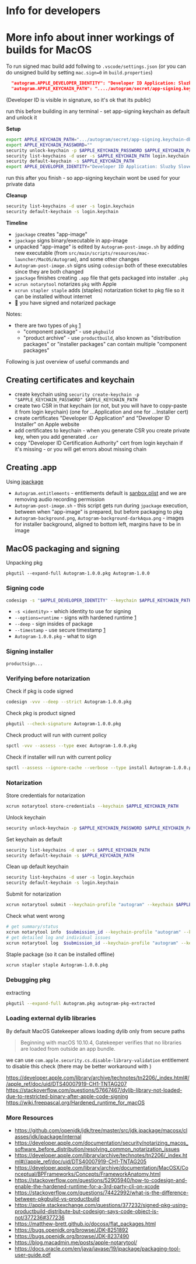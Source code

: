 # Info for developers

# More info about inner workings of builds for MacOS

To run signed mac build add follwing to `.vscode/settings.json` (or you can do unsigned build by setting `mac.sign=0` in `build.properties`)

```json
  "autogram.APPLE_DEVELOPER_IDENTITY": "Developer ID Application: Sluzby Slovensko.Digital, s.r.o. (44U4JSRX4Z)",
  "autogram.APPLE_KEYCHAIN_PATH": "..../autogram/secret/app-signing.keychain-db"
```

(Developer ID is visible in signature, so it's ok that its public)

run this before building in any terminal - set app-signing keychain as default and unlock it

**Setup**

```sh
export APPLE_KEYCHAIN_PATH=".../autogram/secret/app-signing.keychain-db"
export APPLE_KEYCHAIN_PASSWORD=""
security unlock-keychain -p $APPLE_KEYCHAIN_PASSWORD $APPLE_KEYCHAIN_PATH
security list-keychains -d user -s $APPLE_KEYCHAIN_PATH login.keychain
security default-keychain -s $APPLE_KEYCHAIN_PATH
export APPLE_DEVELOPER_IDENTITY="Developer ID Application: Sluzby Slovensko.Digital, s.r.o. (44U4JSRX4Z)"
```

run this after you finish - so app-signing keychain wont be used for your private data

**Cleanup**

```sh
security list-keychains -d user -s login.keychain
security default-keychain -s login.keychain
```

**Timeline**

- `jpackage` creates "app-image"
- `jpackage` signs binary/executable in app-image
- unpacked "app-image" is edited by `Autogram-post-image.sh` by adding new executable (from `src/main/scripts/resources/mac-launcher/MacOS/Autogram`), and some other changes
- `Autogram-post-image.sh` signs using `codesign` both of these executables since they are both changed
- `jpackage` finishes creating `.app` file that gets packaged into installer `.pkg`
- `xcrun notarytool` notarizes `pkg` with Apple
- `xcrun stapler staple` adds (staples) notarization ticket to pkg file so it can be installed without internet
- 🎉 you have signed and notarized package

Notes:

- there are two types of `pkg` [1](https://stackoverflow.com/questions/74422992/what-is-the-difference-between-pkgbuild-vs-productbuild)
  - "component package" - use `pkgbuild`
  - "product archive" - use `productbuild`, also known as "distribution packages" or "installer packages" can contain multiple "component packages"

Following is just overview of useful commands and

## Creating certificates and keychain

- create keychain using `security create-keychain -p "$APPLE_KEYCHAIN_PASSWORD" $APPLE_KEYCHAIN_PATH`
- create two CSR in that keychain (or not, but you will have to copy-paste it from login keychain) (one for ...Application and one for ...Installer cert)
- create certificates "Developer ID Application" and "Developer ID Installer" on Apple website
- add certificates to keychain - when you generate CSR you create private key, when you add generated `.cer`
- copy "Developer ID Certification Authority" cert from login keychain if it's missing - or you will get errors about missing chain

## Creating .app

Using [jpackage](https://docs.oracle.com/en/java/javase/17/docs/specs/man/jpackage.html)

- `Autogram.entitlements` - entitlements default is [sanbox.plist](https://github.com/openjdk/jdk/blob/master/src/jdk.jpackage/macosx/classes/jdk/jpackage/internal/resources/sandbox.plist) and we are removing audio recording permission
- `Autogram-post-image.sh` - this script gets run during `jpackage` execution, between when "app-image" is prepared, but before packaging to pkg
- `Autogram-background.png`, `Autogram-background-darkAqua.png` - images for installer background, aligned to bottom left, margins have to be in image

## MacOS packaging and signing

Unpacking pkg

```
pkgutil --expand-full Autogram-1.0.0.pkg Autogram-1.0.0
```

### Signing code

```sh
codesign -s "$APPLE_DEVELOPER_IDENTITY" --keychain $APPLE_KEYCHAIN_PATH --options=runtime  --deep --timestamp Autogram-1.0.0.pkg
```

- `-s <identity>` - which identity to use for signing
- `--options=runtime` - signs with hardened runtime [1](https://developer.apple.com/documentation/security/notarizing_macos_software_before_distribution/resolving_common_notarization_issues#3087724)
- `--deep` - sign insides of package
- `--timestamp` - use secure timestamp [1](https://developer.apple.com/documentation/security/notarizing_macos_software_before_distribution/resolving_common_notarization_issues#3087733)
- `Autogram-1.0.0.pkg` - what to sign

### Signing installer

```
productsign...
```

### Verifying before notarization

Check if pkg is code signed

```sh
codesign -vvv --deep --strict Autogram-1.0.0.pkg
```

Check pkg is product signed

```sh
pkgutil --check-signature Autogram-1.0.0.pkg
```

Check product will run with current policy

```sh
spctl -vvv --assess --type exec Autogram-1.0.0.pkg
```

Check if installer will run with current policy

```sh
spctl --assess --ignore-cache --verbose --type install Autogram-1.0.0.pkg
```

### Notarization

Store credentials for notarization

```sh
xcrun notarytool store-credentials --keychain $APPLE_KEYCHAIN_PATH
```

Unlock keychain

```sh
security unlock-keychain -p $APPLE_KEYCHAIN_PASSWORD $APPLE_KEYCHAIN_PATH
```

Set keychain as default

```sh
security list-keychains -d user -s $APPLE_KEYCHAIN_PATH
security default-keychain -s $APPLE_KEYCHAIN_PATH
```

Clean up default keychain

```sh
security list-keychains -d user -s login.keychain
security default-keychain -s login.keychain
```

Submit for notarization

```sh
xcrun notarytool submit --keychain-profile "autogram" --keychain $APPLE_KEYCHAIN_PATH --progress --wait Autogram-1.0.0.pkg
```

Check what went wrong

```sh
# get summary/status
xcrun notarytool info  $submission_id --keychain-profile "autogram" --keychain $APPLE_KEYCHAIN_PATH
# get detailed log and individual issues
xcrun notarytool log  $submission_id --keychain-profile "autogram" --keychain $APPLE_KEYCHAIN_PATH
```

Staple package (so it can be installed offline)

```sh
xcrun stapler staple Autogram-1.0.0.pkg
```

### Debugging pkg

extracting

```sh
pkgutil --expand-full Autogram.pkg autogram-pkg-extracted
```


### Loading external dylib libraries

By default MacOS Gatekeeper allows loading dylib only from secure paths 

> Beginning with macOS 10.10.4, Gatekeeper verifies that no libraries are loaded from outside an app bundle.

we can use `com.apple.security.cs.disable-library-validation` entitlement to disable this check (there may be better workaround with )

https://developer.apple.com/library/archive/technotes/tn2206/_index.html#//apple_ref/doc/uid/DTS40007919-CH1-TNTAG207
https://stackoverflow.com/questions/57667467/dylib-library-not-loaded-due-to-restricted-binary-after-apple-code-signing
https://wiki.freepascal.org/Hardened_runtime_for_macOS

### More Resources

- https://github.com/openjdk/jdk/tree/master/src/jdk.jpackage/macosx/classes/jdk/jpackage/internal
- https://developer.apple.com/documentation/security/notarizing_macos_software_before_distribution/resolving_common_notarization_issues
- https://developer.apple.com/library/archive/technotes/tn2206/_index.html#//apple_ref/doc/uid/DTS40007919-CH1-TNTAG205
- https://developer.apple.com/library/archive/documentation/MacOSX/Conceptual/BPFrameworks/Concepts/FrameworkAnatomy.html
- https://stackoverflow.com/questions/52905940/how-to-codesign-and-enable-the-hardened-runtime-for-a-3rd-party-cli-on-xcode
- https://stackoverflow.com/questions/74422992/what-is-the-difference-between-pkgbuild-vs-productbuild
- https://apple.stackexchange.com/questions/377232/signed-pkg-using-productbuild-distribute-but-codesign-says-code-object-is-not/377236#377236
- https://matthew-brett.github.io/docosx/flat_packages.html
- https://bugs.openjdk.org/browse/JDK-8251892
- https://bugs.openjdk.org/browse/JDK-8237490
- https://blog.macadmin.me/posts/apple-notarytool/
- https://docs.oracle.com/en/java/javase/19/jpackage/packaging-tool-user-guide.pdf
